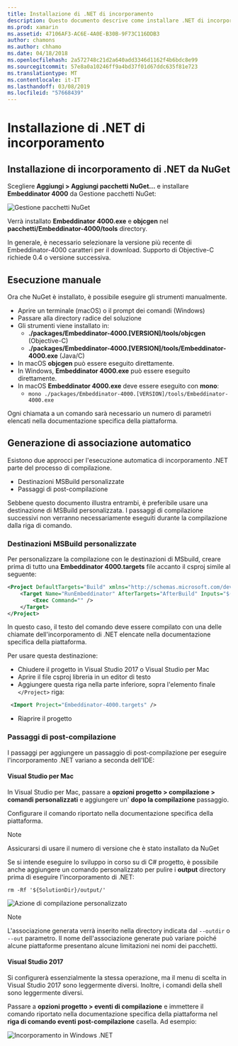 ```yaml
---
title: Installazione di .NET di incorporamento
description: Questo documento descrive come installare .NET di incorporamento. Illustra come eseguire gli strumenti manualmente, come le associazioni di generare automaticamente, come usare le destinazioni MSBuild personalizzate e passaggi di post-compilazione necessari.
ms.prod: xamarin
ms.assetid: 47106AF3-AC6E-4A0E-B30B-9F73C116DDB3
author: chamons
ms.author: chhamo
ms.date: 04/18/2018
ms.openlocfilehash: 2a572748c21d2a640add3346d1162f4b6bdc8e99
ms.sourcegitcommit: 57e8a0a10246ff9a4bd37f01d67ddc635f81e723
ms.translationtype: MT
ms.contentlocale: it-IT
ms.lasthandoff: 03/08/2019
ms.locfileid: "57668439"
---
```

# <a name="installing-net-embedding"></a>Installazione di .NET di incorporamento

## <a name="installing-net-embedding-from-nuget"></a>Installazione di incorporamento di .NET da NuGet

Scegliere **Aggiungi > Aggiungi pacchetti NuGet...**  e installare **Embeddinator 4000** da Gestione pacchetti NuGet:

![Gestione pacchetti NuGet](images/visualstudionuget.png)

Verrà installato **Embeddinator 4000.exe** e **objcgen** nel **pacchetti/Embeddinator-4000/tools** directory.

In generale, è necessario selezionare la versione più recente di Embeddinator-4000 caratteri per il download. Supporto di Objective-C richiede 0.4 o versione successiva.

## <a name="running-manually"></a>Esecuzione manuale

Ora che NuGet è installato, è possibile eseguire gli strumenti manualmente.

- Aprire un terminale (macOS) o il prompt dei comandi (Windows)
- Passare alla directory radice del soluzione
- Gli strumenti viene installato in:
    - **./packages/Embeddinator-4000.[VERSION]/tools/objcgen** (Objective-C)
    - **./packages/Embeddinator-4000.[VERSION]/tools/Embeddinator-4000.exe** (Java/C)
- In macOS **objcgen** può essere eseguito direttamente.
- In Windows, **Embeddinator 4000.exe** può essere eseguito direttamente.
- In macOS **Embeddinator 4000.exe** deve essere eseguito con **mono**:
    - `mono ./packages/Embeddinator-4000.[VERSION]/tools/Embeddinator-4000.exe`

Ogni chiamata a un comando sarà necessario un numero di parametri elencati nella documentazione specifica della piattaforma.

## <a name="automatic-binding-generation"></a>Generazione di associazione automatico

Esistono due approcci per l'esecuzione automatica di incorporamento .NET parte del processo di compilazione.

- Destinazioni MSBuild personalizzate
- Passaggi di post-compilazione

Sebbene questo documento illustra entrambi, è preferibile usare una destinazione di MSBuild personalizzata. I passaggi di compilazione successivi non verranno necessariamente eseguiti durante la compilazione dalla riga di comando.

### <a name="custom-msbuild-targets"></a>Destinazioni MSBuild personalizzate

Per personalizzare la compilazione con le destinazioni di MSbuild, creare prima di tutto una **Embeddinator 4000.targets** file accanto il csproj simile al seguente:

```xml
<Project DefaultTargets="Build" xmlns="http://schemas.microsoft.com/developer/msbuild/2003">
    <Target Name="RunEmbeddinator" AfterTargets="AfterBuild" Inputs="$(OutputPath)/$(AssemblyName).dll" Outputs="$(IntermediateOutputPath)/Embeddinator/$(AssemblyName).framework/$(AssemblyName)">
        <Exec Command="" />
    </Target>
</Project>
```

In questo caso, il testo del comando deve essere compilato con una delle chiamate dell'incorporamento di .NET elencate nella documentazione specifica della piattaforma.

Per usare questa destinazione:

- Chiudere il progetto in Visual Studio 2017 o Visual Studio per Mac
- Aprire il file csproj libreria in un editor di testo
- Aggiungere questa riga nella parte inferiore, sopra l'elemento finale `</Project>` riga:

```xml
 <Import Project="Embeddinator-4000.targets" />
```

- Riaprire il progetto

### <a name="post-build-steps"></a>Passaggi di post-compilazione

I passaggi per aggiungere un passaggio di post-compilazione per eseguire l'incorporamento .NET variano a seconda dell'IDE:

#### <a name="visual-studio-for-mac"></a>Visual Studio per Mac

In Visual Studio per Mac, passare a **opzioni progetto > compilazione > comandi personalizzati** e aggiungere un' **dopo la compilazione** passaggio.

Configurare il comando riportato nella documentazione specifica della piattaforma.

> [!NOTE]
> Assicurarsi di usare il numero di versione che è stato installato da NuGet

Se si intende eseguire lo sviluppo in corso su di C# progetto, è possibile anche aggiungere un comando personalizzato per pulire i **output** directory prima di eseguire l'incorporamento di .NET:

```shell
rm -Rf '${SolutionDir}/output/'
```

![Azione di compilazione personalizzato](images/visualstudiocustombuild.png)

> [!NOTE]
> L'associazione generata verrà inserito nella directory indicata dal `--outdir` o `--out` parametro. Il nome dell'associazione generate può variare poiché alcune piattaforme presentano alcune limitazioni nei nomi dei pacchetti.

#### <a name="visual-studio-2017"></a>Visual Studio 2017

Si configurerà essenzialmente la stessa operazione, ma il menu di scelta in Visual Studio 2017 sono leggermente diversi. Inoltre, i comandi della shell sono leggermente diversi.

Passare a **opzioni progetto > eventi di compilazione** e immettere il comando riportato nella documentazione specifica della piattaforma nel **riga di comando eventi post-compilazione** casella. Ad esempio:

![Incorporamento in Windows .NET](images/visualstudiowindows.png)
